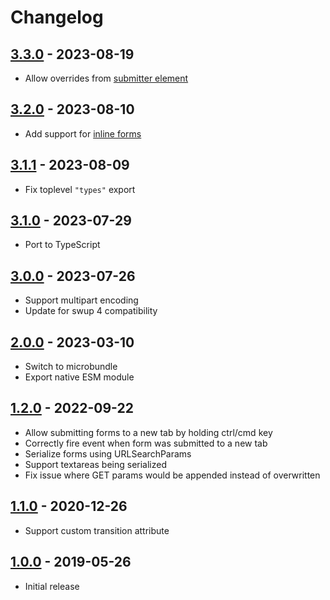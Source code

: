 # Changelog

<!-- ## [Unreleased] -->

## [3.3.0] - 2023-08-19

- Allow overrides from [submitter element](https://developer.mozilla.org/en-US/docs/Glossary/Submit_button#overriding_the_forms_behavior)

## [3.2.0] - 2023-08-10

- Add support for [inline forms](https://swup.js.org/plugins/forms-plugin/#inline-forms)

## [3.1.1] - 2023-08-09

- Fix toplevel `"types"` export

## [3.1.0] - 2023-07-29

- Port to TypeScript

## [3.0.0] - 2023-07-26

- Support multipart encoding
- Update for swup 4 compatibility

## [2.0.0] - 2023-03-10

- Switch to microbundle
- Export native ESM module

## [1.2.0] - 2022-09-22

- Allow submitting forms to a new tab by holding ctrl/cmd key
- Correctly fire event when form was submitted to a new tab
- Serialize forms using URLSearchParams
- Support textareas being serialized
- Fix issue where GET params would be appended instead of overwritten

## [1.1.0] - 2020-12-26

- Support custom transition attribute

## [1.0.0] - 2019-05-26

- Initial release

[Unreleased]: https://github.com/swup/forms-plugin/compare/3.3.0...HEAD

[3.3.0]: https://github.com/swup/forms-plugin/releases/tag/3.3.0
[3.2.0]: https://github.com/swup/forms-plugin/releases/tag/3.2.0
[3.1.1]: https://github.com/swup/forms-plugin/releases/tag/3.1.1
[3.1.0]: https://github.com/swup/forms-plugin/releases/tag/3.1.0
[3.0.0]: https://github.com/swup/forms-plugin/releases/tag/3.0.0
[2.0.0]: https://github.com/swup/forms-plugin/releases/tag/2.0.0
[1.2.0]: https://github.com/swup/forms-plugin/releases/tag/1.2.0
[1.1.0]: https://github.com/swup/forms-plugin/releases/tag/1.1.0
[1.0.0]: https://github.com/swup/forms-plugin/releases/tag/1.0.0
